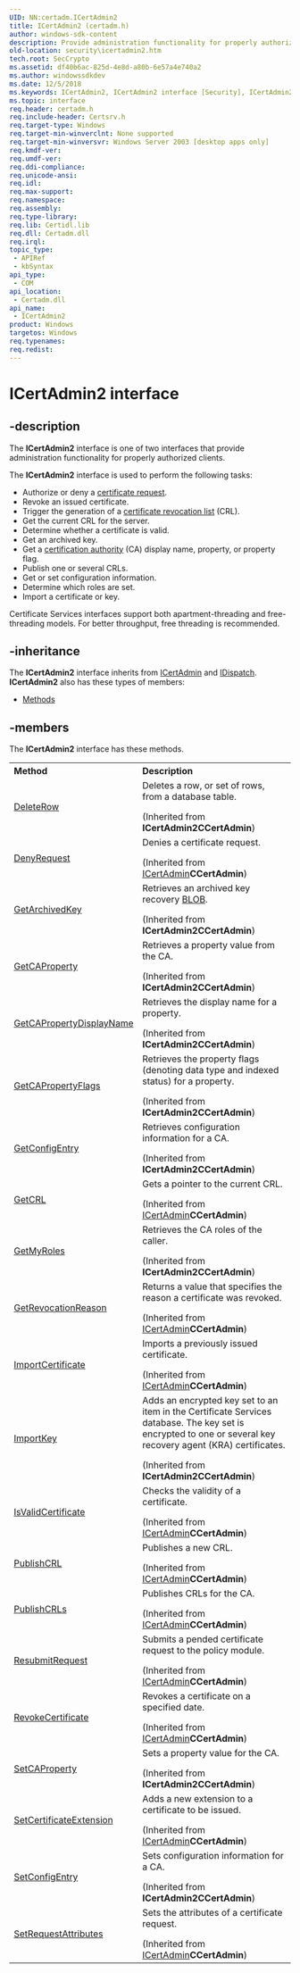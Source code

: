 ```yaml
---
UID: NN:certadm.ICertAdmin2
title: ICertAdmin2 (certadm.h)
author: windows-sdk-content
description: Provide administration functionality for properly authorized clients.
old-location: security\icertadmin2.htm
tech.root: SecCrypto
ms.assetid: df40b6ac-825d-4e8d-a80b-6e57a4e740a2
ms.author: windowssdkdev
ms.date: 12/5/2018
ms.keywords: ICertAdmin2, ICertAdmin2 interface [Security], ICertAdmin2 interface [Security],described, _certsrv_icertadmin2, certadm/ICertAdmin2, security.icertadmin2
ms.topic: interface
req.header: certadm.h
req.include-header: Certsrv.h
req.target-type: Windows
req.target-min-winverclnt: None supported
req.target-min-winversvr: Windows Server 2003 [desktop apps only]
req.kmdf-ver: 
req.umdf-ver: 
req.ddi-compliance: 
req.unicode-ansi: 
req.idl: 
req.max-support: 
req.namespace: 
req.assembly: 
req.type-library: 
req.lib: Certidl.lib
req.dll: Certadm.dll
req.irql: 
topic_type:
 - APIRef
 - kbSyntax
api_type:
 - COM
api_location:
 - Certadm.dll
api_name:
 - ICertAdmin2
product: Windows
targetos: Windows
req.typenames: 
req.redist: 
---
```


# ICertAdmin2 interface


## -description


The <b>ICertAdmin2</b> interface
			is one of two interfaces that provide administration functionality for properly authorized clients.

The <b>ICertAdmin2</b> interface is used to perform the following tasks:
<ul>
<li>Authorize or deny a <a href="https://msdn.microsoft.com/db46def4-bfdc-4801-a57d-d568e94a2dbb">certificate request</a>.</li>
<li>Revoke an issued certificate.</li>
<li>Trigger the generation of a <a href="https://msdn.microsoft.com/db46def4-bfdc-4801-a57d-d568e94a2dbb">certificate revocation list</a> (CRL).</li>
<li>Get the current CRL for the server.</li>
<li>Determine whether a certificate is valid.</li>
<li>Get an archived key.</li>
<li>Get a <a href="https://msdn.microsoft.com/db46def4-bfdc-4801-a57d-d568e94a2dbb">certification authority</a> (CA) display name, property, or property flag.</li>
<li>Publish one or several CRLs.</li>
<li>Get or set configuration information.</li>
<li>Determine which roles are set.</li>
<li>Import a certificate or key.</li>
</ul>Certificate Services interfaces support both apartment-threading and free-threading models. For better throughput, free threading is recommended.


## -inheritance

The <b xmlns:loc="http://microsoft.com/wdcml/l10n">ICertAdmin2</b> interface inherits from <a href="https://msdn.microsoft.com/e906b69b-5574-4dd5-aa30-9c2a67972202">ICertAdmin</a> and <a href="https://msdn.microsoft.com/en-us/library/ms221608(v=VS.85).aspx">IDispatch</a>. <b>ICertAdmin2</b> also has these types of members:
<ul>
<li><a href="https://docs.microsoft.com/">Methods</a></li>
</ul>

## -members

The <b>ICertAdmin2</b> interface has these methods.
<table class="members" id="memberListMethods">
<tr>
<th align="left" width="37%">Method</th>
<th align="left" width="63%">Description</th>
</tr>
<tr data="inherited;">
<td align="left" width="37%">
<a href="https://msdn.microsoft.com/ee64740a-850b-4af5-a7cd-75eaa1687f8d">DeleteRow</a>
</td>
<td align="left" width="63%">
Deletes a row, or set of rows, from a database table.</p> (Inherited from <b>ICertAdmin2</b><b>CCertAdmin</b>)</td>
</tr>
<tr data="inherited;">
<td align="left" width="37%">
<a href="https://msdn.microsoft.com/a432fd66-0f80-4fb8-9778-38b240dd6369">DenyRequest</a>
</td>
<td align="left" width="63%">
Denies a certificate request.</p> (Inherited from <a href="https://msdn.microsoft.com/e906b69b-5574-4dd5-aa30-9c2a67972202">ICertAdmin</a><b>CCertAdmin</b>)</td>
</tr>
<tr data="inherited;">
<td align="left" width="37%">
<a href="https://msdn.microsoft.com/2da85485-99ef-4381-888b-f0ac930b70dc">GetArchivedKey</a>
</td>
<td align="left" width="63%">
Retrieves an archived key recovery <a href="https://msdn.microsoft.com/2e570727-7da0-4e17-bf5d-6fe0e6aef65b">BLOB</a>.</p> (Inherited from <b>ICertAdmin2</b><b>CCertAdmin</b>)</td>
</tr>
<tr data="inherited;">
<td align="left" width="37%">
<a href="https://msdn.microsoft.com/8eaa2e36-4358-4abd-a7c2-2c9768766597">GetCAProperty</a>
</td>
<td align="left" width="63%">
Retrieves a property value from the CA.</p> (Inherited from <b>ICertAdmin2</b><b>CCertAdmin</b>)</td>
</tr>
<tr data="inherited;">
<td align="left" width="37%">
<a href="https://msdn.microsoft.com/8f879b94-d15a-48e6-9e71-a24c1c39c618">GetCAPropertyDisplayName</a>
</td>
<td align="left" width="63%">
Retrieves the display name for a property.</p> (Inherited from <b>ICertAdmin2</b><b>CCertAdmin</b>)</td>
</tr>
<tr data="inherited;">
<td align="left" width="37%">
<a href="https://msdn.microsoft.com/6f38bea1-e278-4085-b321-05f6765cc676">GetCAPropertyFlags</a>
</td>
<td align="left" width="63%">
Retrieves the property flags (denoting data type and indexed status) for a property.</p> (Inherited from <b>ICertAdmin2</b><b>CCertAdmin</b>)</td>
</tr>
<tr data="inherited;">
<td align="left" width="37%">
<a href="https://msdn.microsoft.com/1acb9e06-c9e5-419a-899a-b0ae80fab99e">GetConfigEntry</a>
</td>
<td align="left" width="63%">
Retrieves configuration  information for a CA.</p> (Inherited from <b>ICertAdmin2</b><b>CCertAdmin</b>)</td>
</tr>
<tr data="inherited;">
<td align="left" width="37%">
<a href="https://msdn.microsoft.com/bdfc64dd-7446-4c44-997f-fa0086bfbb4f">GetCRL</a>
</td>
<td align="left" width="63%">
Gets a pointer to the current CRL.</p> (Inherited from <a href="https://msdn.microsoft.com/e906b69b-5574-4dd5-aa30-9c2a67972202">ICertAdmin</a><b>CCertAdmin</b>)</td>
</tr>
<tr data="inherited;">
<td align="left" width="37%">
<a href="https://msdn.microsoft.com/1378f1ad-1e01-4f09-869c-f450b9b2f454">GetMyRoles</a>
</td>
<td align="left" width="63%">
Retrieves the CA roles of the caller.</p> (Inherited from <b>ICertAdmin2</b><b>CCertAdmin</b>)</td>
</tr>
<tr data="inherited;">
<td align="left" width="37%">
<a href="https://msdn.microsoft.com/244b121a-76ba-44fd-b15d-f076b722b030">GetRevocationReason</a>
</td>
<td align="left" width="63%">
Returns a value that specifies the reason a certificate was revoked.</p> (Inherited from <a href="https://msdn.microsoft.com/e906b69b-5574-4dd5-aa30-9c2a67972202">ICertAdmin</a><b>CCertAdmin</b>)</td>
</tr>
<tr data="inherited;">
<td align="left" width="37%">
<a href="https://msdn.microsoft.com/b79a726e-5823-468b-869d-382e6fd73b44">ImportCertificate</a>
</td>
<td align="left" width="63%">
Imports a previously issued certificate.</p> (Inherited from <a href="https://msdn.microsoft.com/e906b69b-5574-4dd5-aa30-9c2a67972202">ICertAdmin</a><b>CCertAdmin</b>)</td>
</tr>
<tr data="inherited;">
<td align="left" width="37%">
<a href="https://msdn.microsoft.com/d71f20d7-5b27-41e5-adc1-6f0ae4160210">ImportKey</a>
</td>
<td align="left" width="63%">
Adds an encrypted key set to an item in the Certificate Services database. The  key set is encrypted to one or several key recovery agent (KRA) certificates.</p> (Inherited from <b>ICertAdmin2</b><b>CCertAdmin</b>)</td>
</tr>
<tr data="inherited;">
<td align="left" width="37%">
<a href="https://msdn.microsoft.com/cd133c57-a62e-4083-b4fd-7eaf0c9e7606">IsValidCertificate</a>
</td>
<td align="left" width="63%">
Checks the validity of a certificate.</p> (Inherited from <a href="https://msdn.microsoft.com/e906b69b-5574-4dd5-aa30-9c2a67972202">ICertAdmin</a><b>CCertAdmin</b>)</td>
</tr>
<tr data="inherited;">
<td align="left" width="37%">
<a href="https://msdn.microsoft.com/a42cab2d-2309-43f1-8d67-adbc5923ec45">PublishCRL</a>
</td>
<td align="left" width="63%">
Publishes a new CRL.</p> (Inherited from <a href="https://msdn.microsoft.com/e906b69b-5574-4dd5-aa30-9c2a67972202">ICertAdmin</a><b>CCertAdmin</b>)</td>
</tr>
<tr data="inherited;">
<td align="left" width="37%">
<a href="https://msdn.microsoft.com/27f9e991-bf2a-47f3-8f95-b56092fed7d0">PublishCRLs</a>
</td>
<td align="left" width="63%">
Publishes CRLs for the CA.</p> (Inherited from <a href="https://msdn.microsoft.com/e906b69b-5574-4dd5-aa30-9c2a67972202">ICertAdmin</a><b>CCertAdmin</b>)</td>
</tr>
<tr data="inherited;">
<td align="left" width="37%">
<a href="https://msdn.microsoft.com/610712d9-3661-42ba-9d2f-27862ba8dbd4">ResubmitRequest</a>
</td>
<td align="left" width="63%">
Submits a pended certificate request to the policy module.</p> (Inherited from <a href="https://msdn.microsoft.com/e906b69b-5574-4dd5-aa30-9c2a67972202">ICertAdmin</a><b>CCertAdmin</b>)</td>
</tr>
<tr data="inherited;">
<td align="left" width="37%">
<a href="https://msdn.microsoft.com/d44ff8c1-a248-4e2a-a73f-55fbea9fce03">RevokeCertificate</a>
</td>
<td align="left" width="63%">
Revokes a certificate on a specified date.</p> (Inherited from <a href="https://msdn.microsoft.com/e906b69b-5574-4dd5-aa30-9c2a67972202">ICertAdmin</a><b>CCertAdmin</b>)</td>
</tr>
<tr data="inherited;">
<td align="left" width="37%">
<a href="https://msdn.microsoft.com/29570a8f-41d4-4c6a-88d0-97d6aa9d0784">SetCAProperty</a>
</td>
<td align="left" width="63%">
Sets a property value for the CA.</p> (Inherited from <b>ICertAdmin2</b><b>CCertAdmin</b>)</td>
</tr>
<tr data="inherited;">
<td align="left" width="37%">
<a href="https://msdn.microsoft.com/d26061da-acc3-45d8-93de-f2d431d350a6">SetCertificateExtension</a>
</td>
<td align="left" width="63%">
Adds a new extension to a certificate to be issued.</p> (Inherited from <a href="https://msdn.microsoft.com/e906b69b-5574-4dd5-aa30-9c2a67972202">ICertAdmin</a><b>CCertAdmin</b>)</td>
</tr>
<tr data="inherited;">
<td align="left" width="37%">
<a href="https://msdn.microsoft.com/6ed1dd69-3553-4dcc-a98a-1954013082cd">SetConfigEntry</a>
</td>
<td align="left" width="63%">
Sets configuration  information for a CA.</p> (Inherited from <b>ICertAdmin2</b><b>CCertAdmin</b>)</td>
</tr>
<tr data="inherited;">
<td align="left" width="37%">
<a href="https://msdn.microsoft.com/309c53f9-50cf-4c50-bc48-a4f15a8ced18">SetRequestAttributes</a>
</td>
<td align="left" width="63%">
Sets the attributes of a certificate request.</p> (Inherited from <a href="https://msdn.microsoft.com/e906b69b-5574-4dd5-aa30-9c2a67972202">ICertAdmin</a><b>CCertAdmin</b>)</td>
</tr>
</table> 

